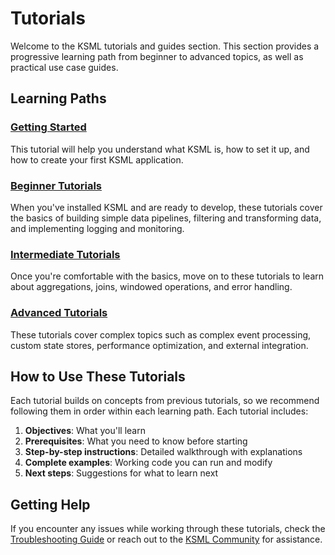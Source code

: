 # Tutorials

Welcome to the KSML tutorials and guides section. This section provides a progressive learning path from beginner to
advanced topics, as well as practical use case guides.

## Learning Paths

### [Getting Started](getting-started/index.md)

This tutorial will help you understand what KSML is, how to set it up, and how to create your first KSML application.

### [Beginner Tutorials](beginner/index.md)

When you've installed KSML and are ready to develop, these tutorials cover the basics of building simple data pipelines,
filtering and transforming data, and implementing logging and monitoring.

### [Intermediate Tutorials](intermediate/index.md)

Once you're comfortable with the basics, move on to these tutorials to learn about aggregations, joins, windowed
operations, and error handling.

### [Advanced Tutorials](advanced/index.md)

These tutorials cover complex topics such as complex event processing, custom state stores, performance optimization,
and external integration.

## How to Use These Tutorials

Each tutorial builds on concepts from previous tutorials, so we recommend following them in order within each learning
path. Each tutorial includes:

1. **Objectives**: What you'll learn
2. **Prerequisites**: What you need to know before starting
3. **Step-by-step instructions**: Detailed walkthrough with explanations
4. **Complete examples**: Working code you can run and modify
5. **Next steps**: Suggestions for what to learn next

## Getting Help

If you encounter any issues while working through these tutorials, check
the [Troubleshooting Guide](../resources/troubleshooting.md) or reach out to
the [KSML Community](../resources/community.md) for assistance.